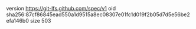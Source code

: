 version https://git-lfs.github.com/spec/v1
oid sha256:87cf86845ead550a1d9515a8ec08307e01fc1d019f2b05d7d5e56be2efa146b0
size 503

